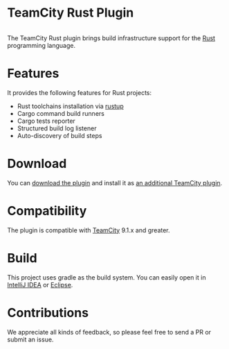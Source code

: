 # TeamCity Rust Plugin

<a href="https://teamcity.jetbrains.com/viewType.html?buildTypeId=TeamCityRustPluginBuild&guest=1"><img src="https://teamcity.jetbrains.com/app/rest/builds/buildType:(id:TeamCityRustPluginBuild)/statusIcon.svg" alt=""/></a>

The TeamCity Rust plugin brings build infrastructure support for the [Rust](https://www.rust-lang.org/) programming language.

# Features

It provides the following features for Rust projects:
* Rust toolchains installation via [rustup](https://www.rustup.rs/)
* Cargo command build runners
* Cargo tests reporter
* Structured build log listener
* Auto-discovery of build steps
 
# Download

You can [download the plugin](https://plugins.jetbrains.com/teamcity/plugin/9044) and install it as [an additional TeamCity plugin](https://confluence.jetbrains.com/display/TCDL/Installing+Additional+Plugins).

# Compatibility

The plugin is compatible with [TeamCity](https://www.jetbrains.com/teamcity/download/) 9.1.x and greater.

# Build

This project uses gradle as the build system. You can easily open it in [IntelliJ IDEA](https://www.jetbrains.com/idea/help/importing-project-from-gradle-model.html) or [Eclipse](http://gradle.org/eclipse/).

# Contributions

We appreciate all kinds of feedback, so please feel free to send a PR or submit an issue.
